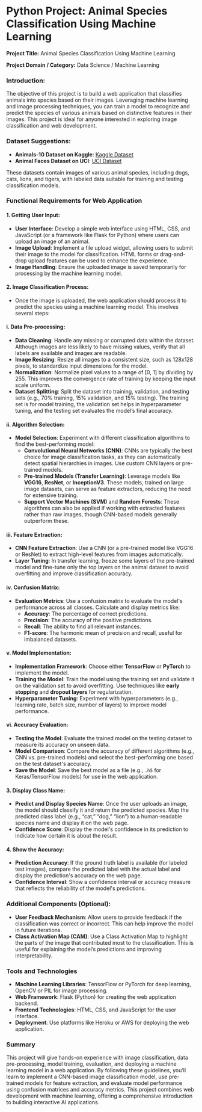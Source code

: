 # Python Project: Animal Species Classification Using Machine Learning

**Project Title:** Animal Species Classification Using Machine Learning

**Project Domain / Category:** Data Science / Machine Learning

### Introduction:
The objective of this project is to build a web application that classifies animals into species based on their images. Leveraging machine learning and image processing techniques, you can train a model to recognize and predict the species of various animals based on distinctive features in their images. This project is ideal for anyone interested in exploring image classification and web development.

### Dataset Suggestions:
- **Animals-10 Dataset on Kaggle**: [Kaggle Dataset](https://www.kaggle.com/datasets/alessiocorrado99/animals10)
- **Animal Faces Dataset on UCI**: [UCI Dataset](https://archive.ics.uci.edu/ml/datasets/animal+faces)

These datasets contain images of various animal species, including dogs, cats, lions, and tigers, with labeled data suitable for training and testing classification models.

### Functional Requirements for Web Application

#### 1. Getting User Input:
   - **User Interface**: Develop a simple web interface using HTML, CSS, and JavaScript (or a framework like Flask for Python) where users can upload an image of an animal.
   - **Image Upload**: Implement a file upload widget, allowing users to submit their image to the model for classification. HTML forms or drag-and-drop upload features can be used to enhance the experience.
   - **Image Handling**: Ensure the uploaded image is saved temporarily for processing by the machine learning model.

#### 2. Image Classification Process:
   - Once the image is uploaded, the web application should process it to predict the species using a machine learning model. This involves several steps:

#### i. Data Pre-processing:
   - **Data Cleaning**: Handle any missing or corrupted data within the dataset. Although images are less likely to have missing values, verify that all labels are available and images are readable.
   - **Image Resizing**: Resize all images to a consistent size, such as 128x128 pixels, to standardize input dimensions for the model.
   - **Normalization**: Normalize pixel values to a range of [0, 1] by dividing by 255. This improves the convergence rate of training by keeping the input scale uniform.
   - **Dataset Splitting**: Split the dataset into training, validation, and testing sets (e.g., 70% training, 15% validation, and 15% testing). The training set is for model training, the validation set helps in hyperparameter tuning, and the testing set evaluates the model’s final accuracy.

#### ii. Algorithm Selection:
   - **Model Selection**: Experiment with different classification algorithms to find the best-performing model:
     - **Convolutional Neural Networks (CNN)**: CNNs are typically the best choice for image classification tasks, as they can automatically detect spatial hierarchies in images. Use custom CNN layers or pre-trained models.
     - **Pre-trained Models (Transfer Learning)**: Leverage models like **VGG16**, **ResNet**, or **InceptionV3**. These models, trained on large image datasets, can serve as feature extractors, reducing the need for extensive training.
     - **Support Vector Machines (SVM)** and **Random Forests**: These algorithms can also be applied if working with extracted features rather than raw images, though CNN-based models generally outperform these.

#### iii. Feature Extraction:
   - **CNN Feature Extraction**: Use a CNN (or a pre-trained model like VGG16 or ResNet) to extract high-level features from images automatically.
   - **Layer Tuning**: In transfer learning, freeze some layers of the pre-trained model and fine-tune only the top layers on the animal dataset to avoid overfitting and improve classification accuracy.

#### iv. Confusion Matrix:
   - **Evaluation Metrics**: Use a confusion matrix to evaluate the model's performance across all classes. Calculate and display metrics like:
     - **Accuracy**: The percentage of correct predictions.
     - **Precision**: The accuracy of the positive predictions.
     - **Recall**: The ability to find all relevant instances.
     - **F1-score**: The harmonic mean of precision and recall, useful for imbalanced datasets.

#### v. Model Implementation:
   - **Implementation Framework**: Choose either **TensorFlow** or **PyTorch** to implement the model.
   - **Training the Model**: Train the model using the training set and validate it on the validation set to avoid overfitting. Use techniques like **early stopping** and **dropout layers** for regularization.
   - **Hyperparameter Tuning**: Experiment with hyperparameters (e.g., learning rate, batch size, number of layers) to improve model performance.

#### vi. Accuracy Evaluation:
   - **Testing the Model**: Evaluate the trained model on the testing dataset to measure its accuracy on unseen data.
   - **Model Comparison**: Compare the accuracy of different algorithms (e.g., CNN vs. pre-trained models) and select the best-performing one based on the test dataset's accuracy.
   - **Save the Model**: Save the best model as a file (e.g., `.h5` for Keras/TensorFlow models) for use in the web application.

#### 3. Display Class Name:
   - **Predict and Display Species Name**: Once the user uploads an image, the model should classify it and return the predicted species. Map the predicted class label (e.g., “cat,” “dog,” “lion”) to a human-readable species name and display it on the web page.
   - **Confidence Score**: Display the model's confidence in its prediction to indicate how certain it is about the result.

#### 4. Show the Accuracy:
   - **Prediction Accuracy**: If the ground truth label is available (for labeled test images), compare the predicted label with the actual label and display the prediction's accuracy on the web page.
   - **Confidence Interval**: Show a confidence interval or accuracy measure that reflects the reliability of the model's predictions.

### Additional Components (Optional):
   - **User Feedback Mechanism**: Allow users to provide feedback if the classification was correct or incorrect. This can help improve the model in future iterations.
   - **Class Activation Map (CAM)**: Use a Class Activation Map to highlight the parts of the image that contributed most to the classification. This is useful for explaining the model’s predictions and improving interpretability.

### Tools and Technologies
- **Machine Learning Libraries**: TensorFlow or PyTorch for deep learning, OpenCV or PIL for image processing.
- **Web Framework**: Flask (Python) for creating the web application backend.
- **Frontend Technologies**: HTML, CSS, and JavaScript for the user interface.
- **Deployment**: Use platforms like Heroku or AWS for deploying the web application.

### Summary
This project will give hands-on experience with image classification, data pre-processing, model training, evaluation, and deploying a machine learning model in a web application. By following these guidelines, you’ll learn to implement a CNN-based image classification model, use pre-trained models for feature extraction, and evaluate model performance using confusion matrices and accuracy metrics. This project combines web development with machine learning, offering a comprehensive introduction to building interactive AI applications.